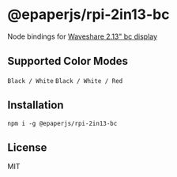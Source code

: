 # @epaperjs/rpi-2in13-bc

Node bindings for [Waveshare 2.13" bc display](<https://www.waveshare.com/wiki/2.13inch_e-Paper_HAT_(B)>)

## Supported Color Modes

`Black / White`
`Black / White / Red`

## Installation

```
npm i -g @epaperjs/rpi-2in13-bc
```

## License

MIT
